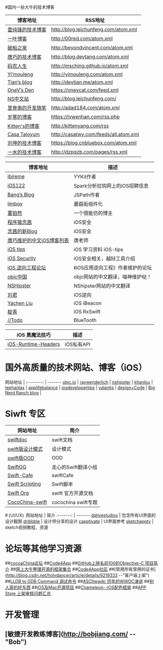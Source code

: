 #国内一些大牛的技术博客

博客地址 | RSS地址
-------- | ---------
[雷纯锋的技术博客](http://blog.leichunfeng.com/ ) | <http://blog.leichunfeng.com/atom.xml> | ddd
[一叶博客](http://00red.com  "--Swift") | <http://00red.com/atom.xml>
[破船之家](http://beyondvincent.com/) | <http://beyondvincent.com/atom.xml>
[唐巧的技术博客](http://blog.devtang.com/ "iOS") | <http://blog.devtang.com/atom.xml>
[码农人生](http://msching.github.io/  "--iOS音频播放") | <http://msching.github.io/atom.xml>
[Yi‘mouleng](http://yimouleng.com/tag/ios/ "--iOS 动画") | <http://yimouleng.com/atom.xml>
[Tian‘s blog](http://devtian.me/) | <http://devtian.me/atom.xml>
[OneV’s Den](http://onevcat.com/ "--喵神") | <https://onevcat.com/feed.xml>
[NS中文站](http://nshipster.cn/) | <http://blog.leichunfeng.com/>
[里脊串的开发随笔](http://adad184.com/ "--iOS 界面布局") | <http://adad184.com/atom.xml>
[岁寒的博客](http://lvwenhan.com/sort/ios "-- iOS Auto Layout") | <https://lvwenhan.com/rss.php>
[Kitten's的博客](http://kittenyang.com/#blog "-- iOS同龄人") | <http://kittenyang.com/rss>
[Casa Taloyum](http://casatwy.com/ "--iOS应用架构篇") | <http://casatwy.com/feeds/all.atom.xml>
[刘坤的技术博客](http://blog.cnbluebox.com/ "--") | <https://blog.cnbluebox.com/atom.xml>
[一水的技术博客](http://dzpqzb.com/index.html) | <http://dzpqzb.com/pages/rss.xml>

博客地址 | 描述
-------- | -------
[ibireme](http://blog.ibireme.com/) | YYKit作者
[iOS122](http://www.ios122.com/) | Spark分析拉钩网上的iOS招聘信息
[Bang’s Blog](http://blog.cnbang.net/  "--JSPath") | JSPath作者
[limboy](http://limboy.me/) | 蘑菇街组件化
[董铂然](http://www.cnblogs.com/dsxniubility/ "") | 一个很能仿的博主
[程序猿念茜](http://blog.csdn.net/yiyaaixuexi/article/list/1  "iOS安全相关") | iOS安全
[念茜的新Blog](http://nianxi.net/  "－－念茜的新Blog") | iOS安全
[唐巧维护的中文iOS博客列表](https://github.com/tangqiaoboy/iOSBlogCN) | 唐老师
[iOS tips](https://github.com/Aufree/trip-to-iOS) |  iOS 学习资料 iOS-tips
[iOS Security](http://security.ios-wiki.com/) | iOS安全相关，越狱工具介绍
[iOS 逆向工程论坛](http://bbs.iosre.com/) | 《iOS应用逆向工程》作者维护的论坛
[objc中国](https://www.objccn.io/) | objc网站的中文翻译，喵神维护哒！
[NSHipster](http://nshipster.cn/) | NShipster网站的中文翻译
[刘君](http://blog.imjun.net/) | iOS逆向
[Yachen Liu](http://yach.me/) | iOS iBeacon
[靛青](http://blog.dianqk.org/) | iOS RxSwift
[//Todo](http://www.brighttj.com/) | BlueTooth

iOS 黑魔法技巧 | 描述
--------- | ---------
[iOS-Runtime-Headers](https://github.com/nst/iOS-Runtime-Headers) | iOS私有API

# 国外高质量的技术网站、博客（iOS）
网站地址 | 
:--------: | -------
[objc.io](http://objc.io) | 
[raywenderlich](http://www.raywenderlich.com/category/ios) |
[nshipster](http://nshipster.com/) | 
[khanlou](http://khanlou.com/) | 
[teehanlax](http://www.teehanlax.com/blog/) | 
[applifebalance](http://applifebalance.com/blog/) | 
[iosdevelopertips](http://iosdevelopertips.com/) |
[yalantis](https://yalantis.com/blog/) |
[design+Code](https://designcode.io/) |
[Big Nerd Ranch blog](https://www.bignerdranch.com/blog/) |

# Siwft 专区
网站地址 | 简介
-------- | -------
[swiftdoc](http://swiftdoc.org/) | swift文档
[swift版设计模式](https://github.com/ochococo/Design-Patterns-In-Swift) | 设计模式
[swift版OOD](https://github.com/ochococo/OOD-Principles-In-Swift) | OOD
[SwiftGG](http://swift.gg/) | 走心的Swift翻译小组
[Swift-Cafe](http://www.swiftcafe.io/) | swiftCafe
[Swift Scripting](http://swift-lang.org/main/) | Swift脚本
[Swift Org](https://swift.org/) | swift 官方开源文档
[CocoChina-swift](http://www.cocoachina.com/special/swift/) | cocochina swift专题

#｛UI/UX｝
 网站地址 | 简介 
:-------: | -------
[dativestudios](http://dativestudios.com/) | 包含所有UI界面的设计截图
[dribbble](https://dribbble.com/) | 设计师分享的设计
[capptivate](http://capptivate.co/) | UI界面参考
[sketchapptv](http://sketchapp.tv/) | sketch视频教程、资源


# 论坛等其他学习资源
##[cocoaChina论坛](http://www.cocoachina.com/ios/)
##[Code4App](http://code4app.com/)
##[GitHub上排名前100的Objective-C 项目简介](https://github.com/trending?l=objective-c&since=monthly)
##[网上大牛整理开源的框架集合](http://github.ibireme.com/github/list/ios/#)
##[Code4App社区](http://code4app.com/)
##[常用所有常用的证书](http://blog.csdn.net/holydancer/article/details/9219333 --"客户端上架")
##[LLDB to GDB Command 调试命令](http://lldb.llvm.org/lldb-gdb.html)
##[ASCIIwwdc  历年的WWDC演讲](http://asciiwwdc.com/)
##[别人家的好东西](https://github.com/Tim9Liu9/TimLiu-iOS)
##[iOS及Mac开源项目](http://www.code123.cc/1776.html)
##[Chameleon--iOS配色框架](https://github.com/ViccAlexander/Chameleon)
##[APP Store 上架审核问题汇总](https://github.com/wg689/Solve-App-Store-Review-Problem)

# 开发管理
## [敏捷开发教练博客](http://bobjiang.com/ -- "Bob")
